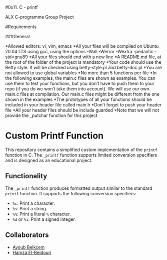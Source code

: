 #0x11. C - printf

ALX C-programme Group Project

#Requirements

###General

*Allowed editors: vi, vim, emacs
*All your files will be compiled on Ubuntu 20.04 LTS using gcc, using the options -Wall -Werror -Wextra -pedantic -std=gnu89
*All your files should end with a new line
*A README.md file, at the root of the folder of the project is mandatory
*Your code should use the Betty style. It will be checked using betty-style.pl and betty-doc.pl
*You are not allowed to use global variables
*No more than 5 functions per file
*In the following examples, the main.c files are shown as examples. You can use them to test your functions, but you don’t have to push them to your repo (if you do we won’t take them into account). We will use our own main.c files at compilation. Our main.c files might be different from the one shown in the examples
*The prototypes of all your functions should be included in your header file called main.h
*Don’t forget to push your header file
*All your header files should be include guarded
*Note that we will not provide the _putchar function for this project

# Custom Printf Function

This repository contains a simplified custom implementation of the `printf` function in C. The `_printf` function supports limited conversion specifiers and is designed as an educational project.

## Functionality

The `_printf` function produces formatted output similar to the standard `printf` function. It supports the following conversion specifiers:

- `%c`: Print a character.
- `%s`: Print a string.
- `%%`: Print a literal `%` character.
- `%d` or `%i`: Print a signed integer.

## Collaborators

- [Ayoub Belkcem](https://github.com/ay-bkm)
- [Hamza El-Beidouri](https://github.com/Hamza-El-Beidouri)
